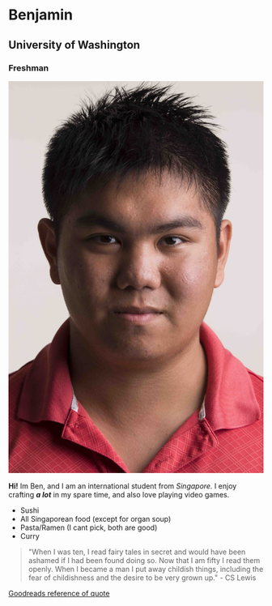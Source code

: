 

# Benjamin
## University of Washington
### Freshman

![profile_img](photo/ben_picture.jpg)

**Hi!** Im Ben, and I am an international student from _Singapore._
I enjoy crafting **_a lot_** in my spare time, and also love playing video games.

- Sushi
- All Singaporean food (except for organ soup)
- Pasta/Ramen (I cant pick, both are good)
- Curry

> "When I was ten, I read fairy tales in secret and would have been ashamed if I had been found doing so. Now that I am fifty I read them openly. When I became a man I put away childish things, including the fear of childishness and the desire to be very grown up." - CS Lewis

[Goodreads reference of quote](https://www.goodreads.com/quotes/145718-when-i-was-ten-i-read-fairy-tales-in-secret)
